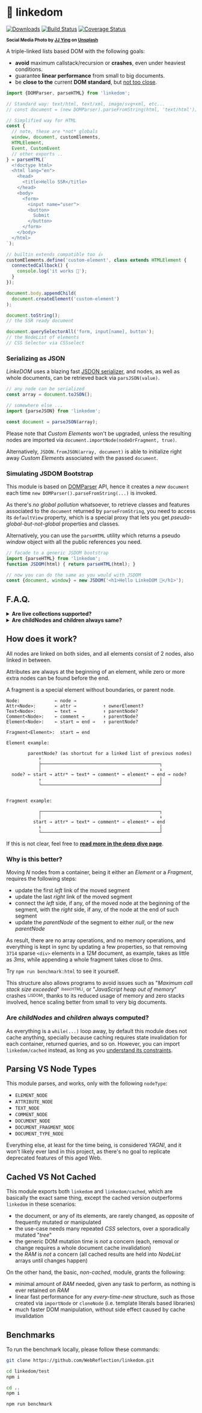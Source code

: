 # 🔗 linkedom

[![Downloads](https://img.shields.io/npm/dm/linkedom.svg)](https://www.npmjs.com/package/linkedom) [![Build Status](https://travis-ci.com/WebReflection/linkedom.svg?branch=main)](https://travis-ci.com/WebReflection/linkedom) [![Coverage Status](https://coveralls.io/repos/github/WebReflection/linkedom/badge.svg?branch=main)](https://coveralls.io/github/WebReflection/linkedom?branch=main)

<sup>**Social Media Photo by [JJ Ying](https://unsplash.com/@jjying) on [Unsplash](https://unsplash.com/)**</sup>

A triple-linked lists based DOM with the following goals:

  * **avoid** maximum callstack/recursion or **crashes**, even under heaviest conditions.
  * guarantee **linear performance** from small to big documents.
  * be **close to the** current **DOM standard**, but [not too close](https://github.com/WebReflection/linkedom#faq).

```js
import {DOMParser, parseHTML} from 'linkedom';

// Standard way: text/html, text/xml, image/svg+xml, etc...
// const document = (new DOMParser).parseFromString(html, 'text/html');

// Simplified way for HTML
const {
  // note, these are *not* globals
  window, document, customElements,
  HTMLElement,
  Event, CustomEvent
  // other exports ..
} = parseHTML(`
  <!doctype html>
  <html lang="en">
    <head>
      <title>Hello SSR</title>
    </head>
    <body>
      <form>
        <input name="user">
        <button>
          Submit
        </button>
      </form>
    </body>
  </html>
`);

// builtin extends compatible too 👍
customElements.define('custom-element', class extends HTMLElement {
  connectedCallback() {
    console.log('it works 🥳');
  }
});

document.body.appendChild(
  document.createElement('custom-element')
);

document.toString();
// the SSR ready document

document.querySelectorAll('form, input[name], button');
// the NodeList of elements
// CSS Selector via CSSselect
```

### Serializing as JSON

*LinkeDOM* uses a blazing fast [JSDON serializer](https://github.com/WebReflection/jsdon#readme), and nodes, as well as whole documents, can be retrieved back via `parsJSON(value)`.

```js
// any node can be serialized
const array = document.toJSON();

// somewhere else ...
import {parseJSON} from 'linkedom';

const document = parseJSON(array);
```

Please note that *Custom Elements* won't be upgraded, unless the resulting nodes are imported via `document.importNode(nodeOrFragment, true)`.

Alternatively, `JSDON.fromJSON(array, document)` is able to initialize right away *Custom Elements* associated with the passed `document`.


### Simulating JSDOM Bootstrap

This module is based on [DOMParser](https://developer.mozilla.org/en-US/docs/Web/API/DOMParser) API, hence it creates a *new* `document` each time `new DOMParser().parseFromString(...)` is invoked.

As there's *no global pollution* whatsoever, to retrieve classes and features associated to the `document` returned by `parseFromString`, you need to access its `defaultView` property, which is a special proxy that lets you get *pseudo-global-but-not-global* properties and classes.

Alternatively, you can use the `parseHTML` utility which returns a pseudo *window* object with all the public references you need.

```js
// facade to a generic JSDOM bootstrap
import {parseHTML} from 'linkedom';
function JSDOM(html) { return parseHTML(html); }

// now you can do the same as you would with JSDOM
const {document, window} = new JSDOM('<h1>Hello LinkeDOM 👋</h1>');
```



## F.A.Q.

<details>
  <summary><strong>Are live collections supported?</strong></summary>
  <div>

The *TL;DR* answer is **no**. Live collections are considered legacy, are slower, have side effects, and it's not intention of *LinkeDOM* to support these, including:

  * `getElementsByTagName` does not update when nodes are added or removed
  * `getElementsByClassName` does not update when nodes are added or removed
  * `childNodes`, if trapped once, does not update when nodes are added or removed
  * `children`, if trapped once, does not update when nodes are added or removed
  * `attributes`, if trapped once, does not update when attributes are added or removed
  * `document.all`, if trapped once, does not update when attributes are added or removed

If any code you are dealing with does something like this:

```js
const {children} = element;
while (children.length)
  target.appendChild(children[0]);
```

it will cause an infinite loop, as the `children` reference won't side-effect when nodes are moved.

You can solve this in various ways though:

```js
// the modern approach (suggested)
target.append(...element.children);

// the check for firstElement/Child approach (good enough)
while (element.firstChild)
  target.appendChild(element.firstChild);

// the convert to array approach (slow but OK)
const list = [].slice.call(element.children);
while (list.length)
  target.appendChild(list.shift());

// the zero trap approach (inefficient)
while (element.childNodes.length)
  target.appendChild(element.childNodes[0]);
```

  </div>
</details>


<details>
  <summary><strong>Are childNodes and children always same?</strong></summary>
  <div>

**Nope**, these are discovered each time, so when heavy usage of these *lists* is needed, but no mutation is meant, just trap these once and use these like a frozen array.

```js
function eachChildNode({childNodes}, callback) {
  for (const child of childNodes) {
    callback(child);
    if (child.nodeType === child.ELEMENT_NODE)
      eachChildNode(child, callback);
  }
}

eachChildNode(document, console.log);
```

  </div>
</details>



## How does it work?

All nodes are linked on both sides, and all elements consist of 2 nodes, also linked in between.

Attributes are always at the beginning of an element, while zero or more extra nodes can be found before the end.

A fragment is a special element without boundaries, or parent node.

```
Node:             ← node →
Attr<Node>:       ← attr →          ↑ ownerElement?
Text<Node>:       ← text →          ↑ parentNode?
Comment<Node>:    ← comment →       ↑ parentNode?
Element<Node>:    ← start ↔ end →   ↑ parentNode?

Fragment<Element>:  start ↔ end

Element example:

        parentNode? (as shortcut for a linked list of previous nodes)
            ↑
            ├────────────────────────────────────────────┐
            │                                            ↓
  node? ← start → attr* → text* → comment* → element* → end → node?
            ↑                                            │
            └────────────────────────────────────────────┘


Fragment example:

            ┌────────────────────────────────────────────┐
            │                                            ↓
          start → attr* → text* → comment* → element* → end
            ↑                                            │
            └────────────────────────────────────────────┘
```

If this is not clear, feel free to **[read more in the deep dive page](./deep-dive.md)**.


### Why is this better?

Moving *N* nodes from a container, being it either an *Element* or a *Fragment*, requires the following steps:

  * update the first *left* link of the moved segment
  * update the last *right* link of the moved segment
  * connect the *left* side, if any, of the moved node at the beginning of the segment, with the *right* side, if any, of the node at the end of such segment
  * update the *parentNode* of the segment to either *null*, or the new *parentNode*

As result, there are no array operations, and no memory operations, and everything is kept in sync by updating a few properties, so that removing `3714` sparse `<div>` elements in a *12M* document, as example, takes as little as *3ms*, while appending a whole fragment takes close to *0ms*.

Try `npm run benchmark:html` to see it yourself.

This structure also allows programs to avoid issues such as "*Maximum call stack size exceeded*" <sup><sub>(basicHTML)</sub></sup>, or "*JavaScript heap out of memory*" crashes <sup><sub>(JSDOM)</sub></sup>, thanks to its reduced usage of memory and zero stacks involved, hence scaling better from small to very big documents.

### Are *childNodes* and *children* always computed?

As everything is a `while(...)` loop away, by default this module does not cache anything, specially because caching requires state invalidation for each container, returned queries, and so on. However, you can import `linkedom/cached` instead, as long as you [understand its constraints](https://github.com/WebReflection/linkedom#cached-vs-not-cached).


## Parsing VS Node Types

This module parses, and works, only with the following `nodeType`:

  * `ELEMENT_NODE`
  * `ATTRIBUTE_NODE`
  * `TEXT_NODE`
  * `COMMENT_NODE`
  * `DOCUMENT_NODE`
  * `DOCUMENT_FRAGMENT_NODE`
  * `DOCUMENT_TYPE_NODE`

Everything else, at least for the time being, is considered *YAGNI*, and it won't likely ever land in this project, as there's no goal to replicate deprecated features of this aged Web.



## Cached VS Not Cached

This module exports both `linkedom` and `linkedom/cached`, which are basically the exact same thing, except the cached version outperforms `linkedom` in these scenarios:

  * the document, or any of its elements, are rarely changed, as opposite of frequently mutated or manipulated
  * the use-case needs many repeated *CSS* selectors, over a sporadically mutated "*tree*"
  * the generic DOM mutation time is *not* a concern (each, removal or change requires a whole document cache invalidation)
  * the *RAM* is *not* a concern (all cached results are held into *NodeList* arrays until changes happen)

On the other hand, the basic, *non-cached*, module, grants the following:

  * minimal amount of *RAM* needed, given any task to perform, as nothing is ever retained on *RAM*
  * linear fast performance for any *every-time-new* structure, such as those created via `importNode` or `cloneNode` (i.e. template literals based libraries)
  * much faster DOM manipulation, without side effect caused by cache invalidation



## Benchmarks

To run the benchmark locally, please follow these commands:

```sh
git clone https://github.com/WebReflection/linkedom.git

cd linkedom/test
npm i

cd ..
npm i

npm run benchmark
```
